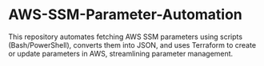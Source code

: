 # AWS-SSM-Parameter-Automation
This repository automates fetching AWS SSM parameters using scripts (Bash/PowerShell), converts them into JSON, and uses Terraform to create or update parameters in AWS, streamlining parameter management.
